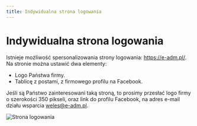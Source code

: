 ```yaml
---
title: Indywidualna strona logowania
---
```

# Indywidualna strona logowania

Istnieje możliwość spersonalizowania strony logowania: https://e-adm.pl/. Na stronie można ustawić dwa elementy:

- Logo Państwa firmy.
- Tablicę z postami, z firmowego profilu na Facebook.

Jeśli są Państwo zainteresowani taką stroną, to prosimy przesłać logo firmy o szerokości 350 pikseli, oraz link do profilu Facebook, na adres e-mail działu wsparcia weles@e-adm.pl.

![Strona logowania](indstronalogowania.png)